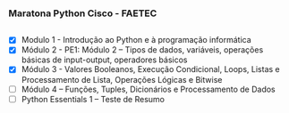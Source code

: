 ### Maratona Python Cisco - FAETEC
##
- [x] Modulo 1 - Introdução ao Python e à programação informática
- [x] Módulo 2 - PE1: Módulo 2 – Tipos de dados, variáveis, operações básicas de input-output, operadores básicos
- [x] Módulo 3 - Valores Booleanos, Execução Condicional, Loops, Listas e Processamento de Lista, Operações Lógicas e Bitwise
- [ ] Módulo 4 – Funções, Tuples, Dicionários e Processamento de Dados
- [ ] Python Essentials 1 – Teste de Resumo